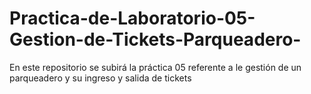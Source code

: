 # Practica-de-Laboratorio-05-Gestion-de-Tickets-Parqueadero-
En este repositorio se subirá la práctica 05 referente a le gestión de un parqueadero y su ingreso y salida de tickets
